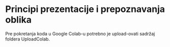 # Principi prezentacije i prepoznavanja oblika

Pre pokretanja koda u Google Colab-u potrebno je upload-ovati sadržaj foldera UploadColab.
